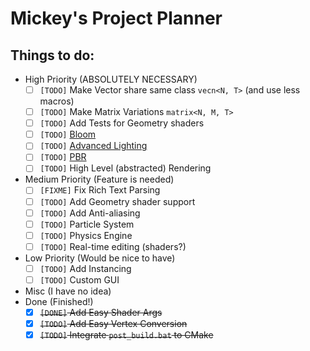# Mickey's Project Planner
## Things to do: 
- High Priority (ABSOLUTELY NECESSARY)
  * [ ] `[TODO]` Make Vector share same class `vecn<N, T>` (and use less macros)
  * [ ] `[TODO]` Make Matrix Variations `matrix<N, M, T>`
  * [ ] `[TODO]` Add Tests for Geometry shaders
  * [ ] `[TODO]` [Bloom](https://learnopengl.com/Advanced-Lighting/Bloom)
  * [ ] `[TODO]` [Advanced Lighting](https://learnopengl.com/Advanced-Lighting/Bloom)
  * [ ] `[TODO]` [PBR](https://learnopengl.com/PBR/Theory)
  * [ ] `[TODO]` High Level (abstracted) Rendering
- Medium Priority (Feature is needed)
  * [ ] `[FIXME]` Fix Rich Text Parsing
  * [ ] `[TODO]` Add Geometry shader support
  * [ ] `[TODO]` Add Anti-aliasing
  * [ ] `[TODO]` Particle System
  * [ ] `[TODO]` Physics Engine
  * [ ] `[TODO]` Real-time editing (shaders?)
- Low Priority (Would be nice to have)
  * [ ] `[TODO]` Add Instancing
  * [ ] `[TODO]` Custom GUI
- Misc (I have no idea)
- Done (Finished!)
  * [X] ~~`[DONE]` Add Easy Shader Args~~
  * [X] ~~`[TODO]` Add Easy Vertex Conversion~~
  * [X] ~~`[TODO]` Integrate `post_build.bat` to CMake~~
